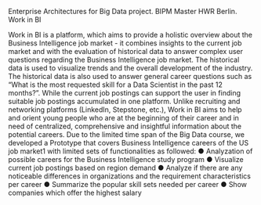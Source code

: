 Enterprise Architectures for Big Data project. BIPM Master HWR Berlin. Work in BI

Work in BI is a platform, which aims to provide a holistic overview about the Business
Intelligence job market - it combines insights to the current job market and with the
evaluation of historical data to answer complex user questions regarding the Business
Intelligence job market. The historical data is used to visualize trends and the overall
development of the industry. The historical data is also used to answer general career
questions such as “What is the most requested skill for a Data Scientist in the past 12
months?”. While the current job postings can support the user in finding suitable job postings
accumulated in one platform.
Unlike recruiting and networking platforms (LinkedIn, Stepstone, etc.), Work in BI aims to
help and orient young people who are at the beginning of their career and in need of
centralized, comprehensive and insightful information about the potential careers.
Due to the limited time span of the Big Data course, we developed a Prototype that covers
Business Intelligence careers of the US job market1 with limited sets of functionalities as
followed:
● Analyzation of possible careers for the Business Intelligence study program
● Visualize current job postings based on region demand
● Analyze if there are any noticeable differences in organizations and the requirement
characteristics per career
● Summarize the popular skill sets needed per career
● Show companies which offer the highest salary
